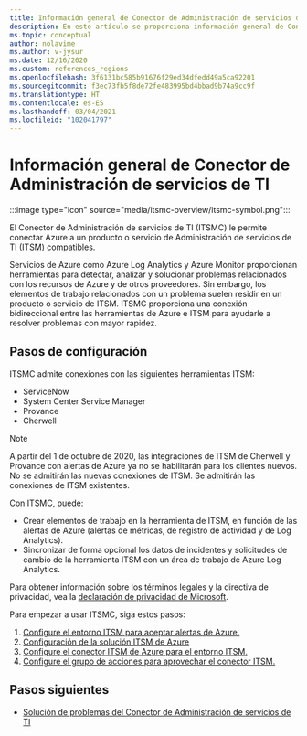 ```yaml
---
title: Información general de Conector de Administración de servicios de TI
description: En este artículo se proporciona información general de Conector de Administración de servicios de TI (ITSMC).
ms.topic: conceptual
author: nolavime
ms.author: v-jysur
ms.date: 12/16/2020
ms.custom: references_regions
ms.openlocfilehash: 3f6131bc585b91676f29ed34dfedd49a5ca92201
ms.sourcegitcommit: f3ec73fb5f8de72fe483995bd4bbad9b74a9cc9f
ms.translationtype: HT
ms.contentlocale: es-ES
ms.lasthandoff: 03/04/2021
ms.locfileid: "102041797"
---
```

# <a name="it-service-management-connector-overview"></a>Información general de Conector de Administración de servicios de TI

:::image type="icon" source="media/itsmc-overview/itsmc-symbol.png":::

El Conector de Administración de servicios de TI (ITSMC) le permite conectar Azure a un producto o servicio de Administración de servicios de TI (ITSM) compatibles.

Servicios de Azure como Azure Log Analytics y Azure Monitor proporcionan herramientas para detectar, analizar y solucionar problemas relacionados con los recursos de Azure y de otros proveedores. Sin embargo, los elementos de trabajo relacionados con un problema suelen residir en un producto o servicio de ITSM. ITSMC proporciona una conexión bidireccional entre las herramientas de Azure e ITSM para ayudarle a resolver problemas con mayor rapidez.

## <a name="configuration-steps"></a>Pasos de configuración

ITSMC admite conexiones con las siguientes herramientas ITSM:

-   ServiceNow
-   System Center Service Manager
-   Provance
-   Cherwell

   >[!NOTE]
> A partir del 1 de octubre de 2020, las integraciones de ITSM de Cherwell y Provance con alertas de Azure ya no se habilitarán para los clientes nuevos. No se admitirán las nuevas conexiones de ITSM.
> Se admitirán las conexiones de ITSM existentes.

Con ITSMC, puede:

-  Crear elementos de trabajo en la herramienta de ITSM, en función de las alertas de Azure (alertas de métricas, de registro de actividad y de Log Analytics).
-  Sincronizar de forma opcional los datos de incidentes y solicitudes de cambio de la herramienta ITSM con un área de trabajo de Azure Log Analytics.

Para obtener información sobre los términos legales y la directiva de privacidad, vea la [declaración de privacidad de Microsoft](https://go.microsoft.com/fwLink/?LinkID=522330&clcid=0x9).

Para empezar a usar ITSMC, siga estos pasos:

1. [Configure el entorno ITSM para aceptar alertas de Azure.](./itsmc-connections.md)
1. [Configuración de la solución ITSM de Azure](./itsmc-definition.md#add-it-service-management-connector)
1. [Configure el conector ITSM de Azure para el entorno ITSM.](./itsmc-definition.md#create-an-itsm-connection)
1. [Configure el grupo de acciones para aprovechar el conector ITSM.](./itsmc-definition.md#define-a-template)

## <a name="next-steps"></a>Pasos siguientes

* [Solución de problemas del Conector de Administración de servicios de TI](./itsmc-resync-servicenow.md)

